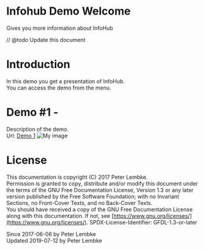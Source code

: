 # Infohub Demo Welcome
Gives you more information about InfoHub  

// @todo Update this document 

# Introduction
In this demo you get a presentation of InfoHub.  
You can access the demo from the menu.  

# Demo #1 - 
Description of the demo.  
Url: <a href="/demo/1" target="_blank">Demo 1</a>
![My image](demo1.png)

# License
This documentation is copyright (C) 2017 Peter Lembke.  
Permission is granted to copy, distribute and/or modify this document under the terms of the GNU Free Documentation License, Version 1.3 or any later version published by the Free Software Foundation; with no Invariant Sections, no Front-Cover Texts, and no Back-Cover Texts.  
You should have received a copy of the GNU Free Documentation License along with this documentation. If not, see [https://www.gnu.org/licenses/](https://www.gnu.org/licenses/).  SPDX-License-Identifier: GFDL-1.3-or-later  

Since 2017-06-06 by Peter Lembke  
Updated 2019-07-12 by Peter Lembke  
